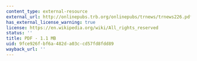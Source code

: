 ```yaml
---
content_type: external-resource
external_url: http://onlinepubs.trb.org/onlinepubs/trnews/trnews226.pdf
has_external_license_warning: true
license: https://en.wikipedia.org/wiki/All_rights_reserved
status: ''
title: PDF - 1.1 MB
uid: 9fce926f-bf6a-482d-a03c-cd57fd8fdd89
wayback_url: ''
---
```

